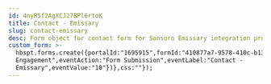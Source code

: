 ```yaml
---
id: 4nyR5f2AgXCJ27BPl6rtoK
title: Contact - Emissary
slug: contact-emissary
desc: Form object for contact form for Sansoro Emissary integration product.
custom_form: >-
  hbspt.forms.create({portalId:"1695915",formId:"410877a7-9578-410c-b139-77e7fe4fbd46",target:"#hsFormContainer",onFormSubmit:function(e){window.dataLayer=window.dataLayer||[],window.dataLayer.push({event:"GAEvent",eventCategory:"Sales
  Engagement",eventAction:"Form Submission",eventLabel:"Contact -
  Emissary",eventValue:"10"})},css:""});
---
```


  